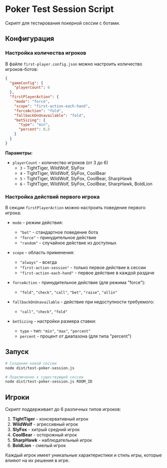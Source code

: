 # Poker Test Session Script

Скрипт для тестирования покерной сессии с ботами.

## Конфигурация

### Настройка количества игроков

В файле `first-player.config.json` можно настроить количество игроков-ботов:

```json
{
  "gameConfig": {
    "playerCount": 6
  },
  "firstPlayerAction": {
    "mode": "force",
    "scope": "first-action-each-hand",
    "forceAction": "fold",
    "fallbackOnUnavailable": "fold",
    "betSizing": {
      "type": "min",
      "percent": 0.5
    }
  }
}
```

**Параметры:**
- `playerCount` - количество игроков (от 3 до 6)
  - `3` - TightTiger, WildWolf, SlyFox
  - `4` - TightTiger, WildWolf, SlyFox, CoolBear
  - `5` - TightTiger, WildWolf, SlyFox, CoolBear, SharpHawk
  - `6` - TightTiger, WildWolf, SlyFox, CoolBear, SharpHawk, BoldLion

### Настройка действий первого игрока

В секции `firstPlayerAction` можно настроить поведение первого игрока:

- `mode` - режим действия:
  - `"bot"` - стандартное поведение бота
  - `"force"` - принудительное действие
  - `"random"` - случайное действие из доступных

- `scope` - область применения:
  - `"always"` - всегда
  - `"first-action-session"` - только первое действие в сессии
  - `"first-action-each-hand"` - первое действие в каждой раздаче

- `forceAction` - принудительное действие (для режима "force"):
  - `"fold"`, `"check"`, `"call"`, `"bet"`, `"raise"`, `"allin"`

- `fallbackOnUnavailable` - действие при недоступности требуемого:
  - `"call"`, `"check"`, `"fold"`

- `betSizing` - настройки размера ставки:
  - `type` - тип: `"min"`, `"max"`, `"percent"`
  - `percent` - процент от диапазона (для типа "percent")

## Запуск

```bash
# Создание новой сессии
node dist/test-poker-session.js

# Подключение к существующей сессии
node dist/test-poker-session.js ROOM_ID
```

## Игроки

Скрипт поддерживает до 6 различных типов игроков:

1. **TightTiger** - консервативный игрок
2. **WildWolf** - агрессивный игрок
3. **SlyFox** - хитрый средний игрок
4. **CoolBear** - осторожный игрок
5. **SharpHawk** - наблюдательный игрок
6. **BoldLion** - смелый игрок

Каждый игрок имеет уникальные характеристики и стиль игры, которые влияют на их решения в игре. 